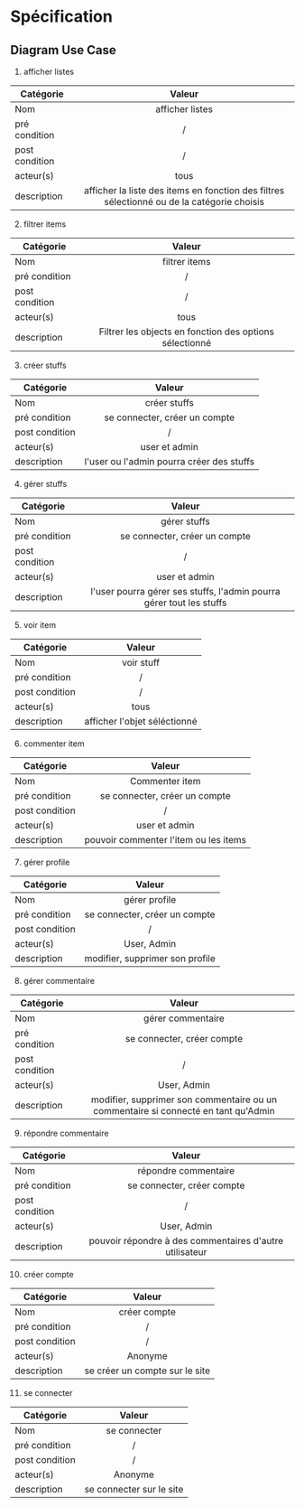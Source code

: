 # Spécification
## Diagram Use Case

1. afficher listes

| Catégorie      |                                           Valeur                                            |
|----------------|:-------------------------------------------------------------------------------------------:|
| Nom            |                                       afficher listes                                       |
| pré condition  |                                              /                                              |
| post condition |                                              /                                              |
| acteur(s)      |                                            tous                                             |
| description    | afficher la liste des items en fonction des filtres sélectionné ou de la catégorie choisis  |

2. filtrer items

| Catégorie      |                            Valeur                       |
|----------------|:-------------------------------------------------------:|
| Nom            |                        filtrer items                    |
| pré condition  |                              /                          |
| post condition |                              /                          |
| acteur(s)      |                             tous                        |
| description    | Filtrer les objects en fonction des options sélectionné |

3. créer stuffs

| Catégorie      |                         Valeur                          |
|----------------|:-------------------------------------------------------:|
| Nom            |                      créer stuffs                       |
| pré condition  |              se connecter, créer un compte              |
| post condition |                            /                            |
| acteur(s)      |                      user et admin                      |
| description    |        l'user ou l'admin pourra créer des stuffs        |

4. gérer stuffs

| Catégorie      |                                      Valeur                                       |
|----------------|:---------------------------------------------------------------------------------:|
| Nom            |                                   gérer stuffs                                    |
| pré condition  |                           se connecter, créer un compte                           |
| post condition |                                         /                                         |
| acteur(s)      |                                   user et admin                                   |
| description    |       l'user pourra gérer ses stuffs, l'admin pourra gérer tout les stuffs        |

5. voir item

| Catégorie      |            Valeur            |
|----------------|:----------------------------:|
| Nom            |          voir stuff          |
| pré condition  |              /               |
| post condition |              /               |
| acteur(s)      |             tous             |
| description    | afficher l'objet séléctionné |

6. commenter item

| Catégorie      |                        Valeur                        |
|----------------|:----------------------------------------------------:|
| Nom            |                    Commenter item                    |
| pré condition  |            se connecter, créer un compte             |
| post condition |                          /                           |
| acteur(s)      |                    user et admin                     |
| description    |        pouvoir commenter l'item ou les items         |

7. gérer profile


| Catégorie      |             Valeur              |
|----------------|:-------------------------------:|
| Nom            |          gérer profile          |
| pré condition  |  se connecter, créer un compte  |
| post condition |                /                |
| acteur(s)      |           User, Admin           |
| description    | modifier, supprimer son profile |

8. gérer commentaire

| Catégorie      |                                       Valeur                                       |
|----------------|:----------------------------------------------------------------------------------:|
| Nom            |                                 gérer commentaire                                  |
| pré condition  |                             se connecter, créer compte                             |
| post condition |                                         /                                          |
| acteur(s)      |                                    User, Admin                                     |
| description    | modifier, supprimer son commentaire ou un commentaire si connecté en tant qu'Admin |

9. répondre commentaire

| Catégorie      |                         Valeur                          |
|----------------|:-------------------------------------------------------:|
| Nom            |                  répondre commentaire                   |
| pré condition  |               se connecter, créer compte                |
| post condition |                            /                            |
| acteur(s)      |                       User, Admin                       |
| description    | pouvoir répondre à des commentaires d'autre utilisateur |

10. créer compte

| Catégorie      |             Valeur             |
|----------------|:------------------------------:|
| Nom            |          créer compte          |
| pré condition  |               /                |
| post condition |               /                |
| acteur(s)      |            Anonyme             |
| description    | se créer un compte sur le site |

11. se connecter

| Catégorie      |          Valeur          |
|----------------|:------------------------:|
| Nom            |       se connecter       |
| pré condition  |            /             |
| post condition |            /             |
| acteur(s)      |         Anonyme          |
| description    | se connecter sur le site |